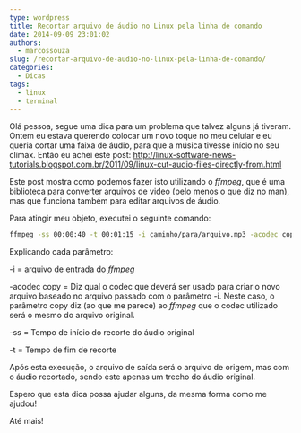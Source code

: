 ```yaml
---
type: wordpress
title: Recortar arquivo de áudio no Linux pela linha de comando
date: 2014-09-09 23:01:02
authors:
  - marcossouza
slug: /recortar-arquivo-de-audio-no-linux-pela-linha-de-comando/
categories:
  - Dicas
tags:
  - linux
  - terminal
---
```


Olá pessoa, segue uma dica para um problema que talvez alguns já tiveram. Ontem eu estava querendo colocar um novo toque no meu celular e eu queria cortar uma faixa de áudio, para que a música tivesse início no seu clímax. Então eu achei este post: <a title="Post" href="http://linux-software-news-tutorials.blogspot.com.br/2011/09/linux-cut-audio-files-directly-from.html">http://linux-software-news-tutorials.blogspot.com.br/2011/09/linux-cut-audio-files-directly-from.html</a>

Este post mostra como podemos fazer isto utilizando o <em>ffmpeg</em>, que é uma biblioteca para converter arquivos de video (pelo menos o que diz no man), mas que funciona também para editar arquivos de áudio.

Para atingir meu objeto, executei o seguinte comando:

```bash
ffmpeg -ss 00:00:40 -t 00:01:15 -i caminho/para/arquivo.mp3 -acodec copy /caminho/para/novo/arquivo.mp3
```

Explicando cada parâmetro:

-i = arquivo de entrada do <em>ffmpeg</em>

-acodec copy = Diz qual o codec que deverá ser usado para criar o novo arquivo baseado no arquivo passado com o parâmetro -i. Neste caso, o parâmetro copy diz (ao que me parece) ao <em>ffmpeg</em> que o codec utilizado será o mesmo do arquivo original.

-ss = Tempo de início do recorte do áudio original

-t = Tempo de fim de recorte

Após esta execução, o arquivo de saída será o arquivo de origem, mas com o áudio recortado, sendo este apenas um trecho do áudio original.

Espero que esta dica possa ajudar alguns, da mesma forma como me ajudou!

Até mais!
